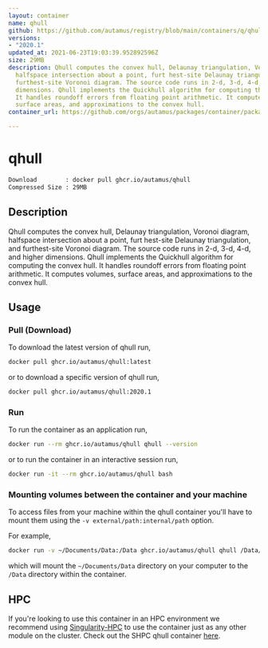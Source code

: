 ```yaml
---
layout: container
name: qhull
github: https://github.com/autamus/registry/blob/main/containers/q/qhull/spack.yaml
versions:
- "2020.1"
updated_at: 2021-06-23T19:03:39.952892596Z
size: 29MB
description: Qhull computes the convex hull, Delaunay triangulation, Voronoi diagram,
  halfspace intersection about a point, furt hest-site Delaunay triangulation, and
  furthest-site Voronoi diagram. The source code runs in 2-d, 3-d, 4-d, and higher
  dimensions. Qhull implements the Quickhull algorithm for computing the convex hull.
  It handles roundoff errors from floating point arithmetic. It computes volumes,
  surface areas, and approximations to the convex hull.
container_url: https://github.com/orgs/autamus/packages/container/package/qhull

---
```

# qhull
```bash 
Download        : docker pull ghcr.io/autamus/qhull
Compressed Size : 29MB
```

## Description
Qhull computes the convex hull, Delaunay triangulation, Voronoi diagram, halfspace intersection about a point, furt hest-site Delaunay triangulation, and furthest-site Voronoi diagram. The source code runs in 2-d, 3-d, 4-d, and higher dimensions. Qhull implements the Quickhull algorithm for computing the convex hull. It handles roundoff errors from floating point arithmetic. It computes volumes, surface areas, and approximations to the convex hull.

## Usage
### Pull (Download)
To download the latest version of qhull run,

```bash
docker pull ghcr.io/autamus/qhull:latest
```

or to download a specific version of qhull run,

```bash
docker pull ghcr.io/autamus/qhull:2020.1
```
### Run
To run the container as an application run,
```bash
docker run --rm ghcr.io/autamus/qhull qhull --version
```

or to run the container in an interactive session run,
```bash
docker run -it --rm ghcr.io/autamus/qhull bash
```

### Mounting volumes between the container and your machine
To access files from your machine within the qhull container you'll have to mount them using the `-v external/path:internal/path` option.

For example,
```bash
docker run -v ~/Documents/Data:/Data ghcr.io/autamus/qhull qhull /Data/myData.csv
```
which will mount the `~/Documents/Data` directory on your computer to the `/Data` directory within the container.

## HPC
If you're looking to use this container in an HPC environment we recommend using [Singularity-HPC](https://singularity-hpc.readthedocs.io) to use the container just as any other module on the cluster. Check out the SHPC qhull container [here](https://singularityhub.github.io/singularity-hpc/r/ghcr.io-autamus-qhull/).